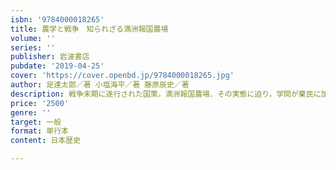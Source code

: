 ```yaml
---
isbn: '9784000018265'
title: 農学と戦争　知られざる満洲報国農場
volume: ''
series: ''
publisher: 岩波書店
pubdate: '2019-04-25'
cover: 'https://cover.openbd.jp/9784000018265.jpg'
author: 足達太郎／著 小塩海平／著 藤原辰史／著
description: 戦争末期に遂行された国策，満洲報国農場．その実態に迫り，学問が棄民に加担した事実を問う．
price: '2500'
genre: ''
target: 一般
format: 単行本
content: 日本歴史

---
```

